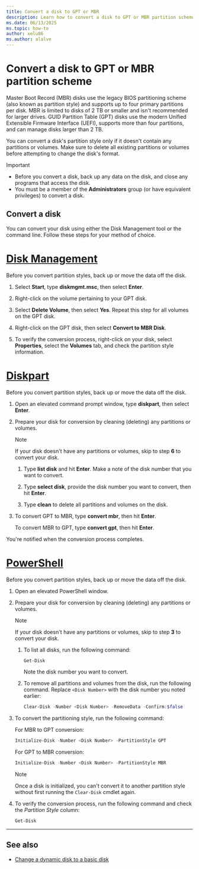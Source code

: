 ```yaml
---
title: Convert a disk to GPT or MBR
description: Learn how to convert a disk to GPT or MBR partition scheme (style) using Disk Management and the command line in Windows.
ms.date: 06/13/2025
ms.topic: how-to
author: xelu86
ms.author: alalve
---
```


# Convert a disk to GPT or MBR partition scheme

Master Boot Record (MBR) disks use the legacy BIOS partitioning scheme (also known as partition style) and supports up to four primary partitions per disk. MBR is limited to disks of 2 TB or smaller and isn't recommended for larger drives. GUID Partition Table (GPT) disks use the modern Unified Extensible Firmware Interface (UEFI), supports more than four partitions, and can manage disks larger than 2 TB.

You can convert a disk's partition style only if it doesn't contain any partitions or volumes. Make sure to delete all existing partitions or volumes before attempting to change the disk's format.

> [!IMPORTANT]
>
> - Before you convert a disk, back up any data on the disk, and close any programs that access the disk.
> - You must be a member of the **Administrators** group (or have equivalent privileges) to convert a disk.

## Convert a disk

You can convert your disk using either the Disk Management tool or the command line. Follow these steps for your method of choice.

# [Disk Management](#tab/disk-management)

Before you convert partition styles, back up or move the data off the disk.

1. Select **Start**, type **diskmgmt.msc**, then select **Enter**.

1. Right-click on the volume pertaining to your GPT disk.

1. Select **Delete Volume**, then select **Yes**. Repeat this step for all volumes on the GPT disk.

1. Right-click on the GPT disk, then select **Convert to MBR Disk**.

1. To verify the conversion process, right-click on your disk, select **Properties**, select the **Volumes** tab, and check the partition style information.

# [Diskpart](#tab/diskpart)

Before you convert partition styles, back up or move the data off the disk.

1. Open an elevated command prompt window, type **diskpart**, then select **Enter**.

1. Prepare your disk for conversion by cleaning (deleting) any partitions or volumes.

   > [!NOTE]
   > If your disk doesn't have any partitions or volumes, skip to step **6** to convert your disk.

   1. Type **list disk** and hit **Enter**. Make a note of the disk number that you want to convert.

   1. Type **select disk**, provide the disk number you want to convert, then hit **Enter**.

   1. Type **clean** to delete all partitions and volumes on the disk.

1. To convert GPT to MBR, type **convert mbr**, then hit **Enter**.

   To convert MBR to GPT, type **convert gpt**, then hit **Enter**.

You're notified when the conversion process completes.

# [PowerShell](#tab/powershell)

Before you convert partition styles, back up or move the data off the disk.

1. Open an elevated PowerShell window.

1. Prepare your disk for conversion by cleaning (deleting) any partitions or volumes.

   > [!NOTE]
   > If your disk doesn't have any partitions or volumes, skip to step **3** to convert your disk.

   1. To list all disks, run the following command:

      ```powershell
      Get-Disk
      ```

      Note the disk number you want to convert.

   1. To remove all partitions and volumes from the disk, run the following command. Replace `<Disk Number>` with the disk number you noted earlier:

      ```powershell
      Clear-Disk -Number <Disk Number> -RemoveData -Confirm:$false
      ```

1. To convert the partitioning style, run the following command:

   For MBR to GPT conversion:

   ```powershell
   Initialize-Disk -Number <Disk Number> -PartitionStyle GPT
   ```

   For GPT to MBR conversion:

   ```powershell
   Initialize-Disk -Number <Disk Number> -PartitionStyle MBR
   ```

   > [!NOTE]
   > Once a disk is initialized, you can't convert it to another partition style without first running the `Clear-Disk` cmdlet again.

1. To verify the conversion process, run the following command and check the *Partition Style* column:

   ```powershell
   Get-Disk
   ```

---

## See also

- [Change a dynamic disk to a basic disk](change-a-dynamic-disk-back-to-a-basic-disk.md)
